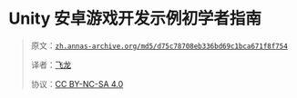 # Unity 安卓游戏开发示例初学者指南

> 原文：[`zh.annas-archive.org/md5/d75c78708eb336bd69c1bca671f8f754`](https://zh.annas-archive.org/md5/d75c78708eb336bd69c1bca671f8f754)
> 
> 译者：[飞龙](https://github.com/wizardforcel)
> 
> 协议：[CC BY-NC-SA 4.0](http://creativecommons.org/licenses/by-nc-sa/4.0/)